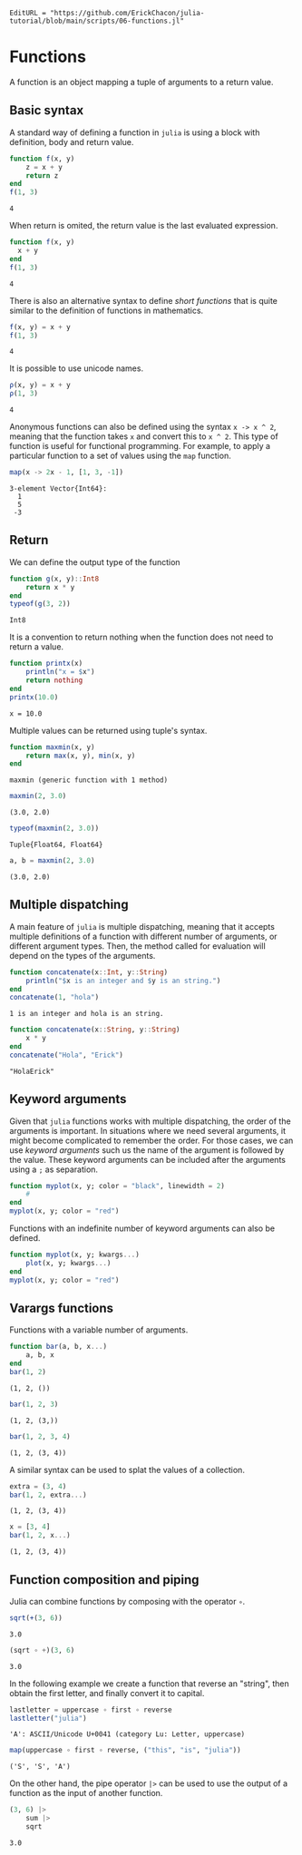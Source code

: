 ```@meta
EditURL = "https://github.com/ErickChacon/julia-tutorial/blob/main/scripts/06-functions.jl"
```

# Functions

A function is an object mapping a tuple of arguments to a return value.

## Basic syntax

A standard way of defining a function in `julia` is using a block with definition, body
and return value.

````julia
function f(x, y)
    z = x + y
    return z
end
f(1, 3)
````

````
4
````

When return is omited, the return value is the last evaluated expression.

````julia
function f(x, y)
  x + y
end
f(1, 3)
````

````
4
````

There is also an alternative syntax to define *short functions* that is quite similar to
the definition of functions in mathematics.

````julia
f(x, y) = x + y
f(1, 3)
````

````
4
````

It is possible to use unicode names.

````julia
ρ(x, y) = x + y
ρ(1, 3)
````

````
4
````

Anonymous functions can also be defined using the syntax `x -> x ^ 2`, meaning that the
function takes `x` and convert this to `x ^ 2`. This type of function is useful for
functional programming. For example, to apply a particular function to a set of values
using the `map` function.

````julia
map(x -> 2x - 1, [1, 3, -1])
````

````
3-element Vector{Int64}:
  1
  5
 -3
````

## Return

We can define the output type of the function

````julia
function g(x, y)::Int8
    return x * y
end
typeof(g(3, 2))
````

````
Int8
````

It is a convention to return nothing when the function does not need to return a value.

````julia
function printx(x)
    println("x = $x")
    return nothing
end
printx(10.0)
````

````
x = 10.0

````

Multiple values can be returned using tuple's syntax.

````julia
function maxmin(x, y)
    return max(x, y), min(x, y)
end
````

````
maxmin (generic function with 1 method)
````

````julia
maxmin(2, 3.0)
````

````
(3.0, 2.0)
````

````julia
typeof(maxmin(2, 3.0))
````

````
Tuple{Float64, Float64}
````

````julia
a, b = maxmin(2, 3.0)
````

````
(3.0, 2.0)
````

## Multiple dispatching

A main feature of `julia` is multiple dispatching, meaning that it accepts multiple
definitions of a function with different number of arguments, or different argument
types. Then, the method called for evaluation will depend on the types of the arguments.

````julia
function concatenate(x::Int, y::String)
    println("$x is an integer and $y is an string.")
end
concatenate(1, "hola")
````

````
1 is an integer and hola is an string.

````

````julia
function concatenate(x::String, y::String)
    x * y
end
concatenate("Hola", "Erick")
````

````
"HolaErick"
````

## Keyword arguments

Given that `julia` functions works with multiple dispatching, the order of the arguments
is important. In situations where we need several arguments, it might become complicated
to remember the order. For those cases, we can use *keyword arguments* such us the name
of the argument is followed by the value. These keyword arguments can be included after
the arguments using a `;` as separation.

```julia
function myplot(x, y; color = "black", linewidth = 2)
    #
end
myplot(x, y; color = "red")
```

Functions with an indefinite number of keyword arguments can also be defined.

```julia
function myplot(x, y; kwargs...)
    plot(x, y; kwargs...)
end
myplot(x, y; color = "red")
```

## Varargs functions

Functions with a variable number of arguments.

````julia
function bar(a, b, x...)
    a, b, x
end
bar(1, 2)
````

````
(1, 2, ())
````

````julia
bar(1, 2, 3)
````

````
(1, 2, (3,))
````

````julia
bar(1, 2, 3, 4)
````

````
(1, 2, (3, 4))
````

A similar syntax can be used to splat the values of a collection.

````julia
extra = (3, 4)
bar(1, 2, extra...)
````

````
(1, 2, (3, 4))
````

````julia
x = [3, 4]
bar(1, 2, x...)
````

````
(1, 2, (3, 4))
````

## Function composition and piping

Julia can combine functions by composing with the operator `∘`.

````julia
sqrt(+(3, 6))
````

````
3.0
````

````julia
(sqrt ∘ +)(3, 6)
````

````
3.0
````

In the following example we create a function that reverse an "string", then obtain the
first letter, and finally convert it to capital.

````julia
lastletter = uppercase ∘ first ∘ reverse
lastletter("julia")
````

````
'A': ASCII/Unicode U+0041 (category Lu: Letter, uppercase)
````

````julia
map(uppercase ∘ first ∘ reverse, ("this", "is", "julia"))
````

````
('S', 'S', 'A')
````

On the other hand, the pipe operator `|>` can be used to use the output of a function as
the input of another function.

````julia
(3, 6) |>
    sum |>
    sqrt
````

````
3.0
````


